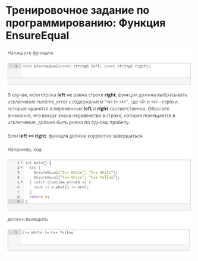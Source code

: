 # Тренировочное задание по программированию: Функция EnsureEqual
![image](./../../assets/188.jpg)
![image](./../../assets/189.jpg)
